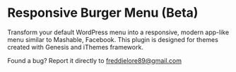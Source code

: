Responsive Burger Menu (Beta)
======================

Transform your default WordPress menu into a responsive, modern app-like menu similar to Mashable, Facebook.
This plugin is designed for themes created with Genesis and iThemes framework.

Found a bug? Report it directly to freddielore89@gmail.com


